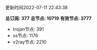 更新时间2022-07-11 22:43:38

**总订阅: 377**
**总节点: 10719**
**有效节点: 3777**
- trojan节点: 391
- ss节点: 1176
- v2ray节点: 2210

